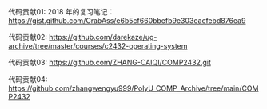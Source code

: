 代码贡献01: 2018 年的复习笔记：https://gist.github.com/CrabAss/e6b5cf660bbefb9e303eacfebd876ea9

代码贡献02: https://github.com/darekaze/ug-archive/tree/master/courses/c2432-operating-system

代码贡献03: https://github.com/ZHANG-CAIQI/COMP2432.git

代码贡献04: https://github.com/zhangwengyu999/PolyU_COMP_Archive/tree/main/COMP2432
